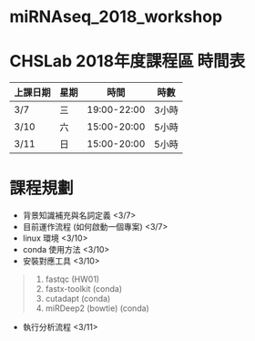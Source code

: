 # miRNAseq_2018_workshop
CHSLab 2018年度課程區
時間表
==

|上課日期|星期|時間|時數|
|----|----|----|----|
|3/7|三|19:00-22:00|3小時|
|3/10|六|15:00-20:00|5小時|
|3/11|日|15:00-20:00|5小時|

課程規劃
==
+ 背景知識補充與名詞定義 <3/7>
+ 目前運作流程 (如何啟動一個專案) <3/7>
+ linux 環境 <3/10>
+ conda 使用方法 <3/10>
+ 安裝對應工具 <3/10>
>1. fastqc (HW01) 
>2. fastx-toolkit (conda)
>3. cutadapt (conda)
>4. miRDeep2 (bowtie) (conda)
+ 執行分析流程 <3/11>

